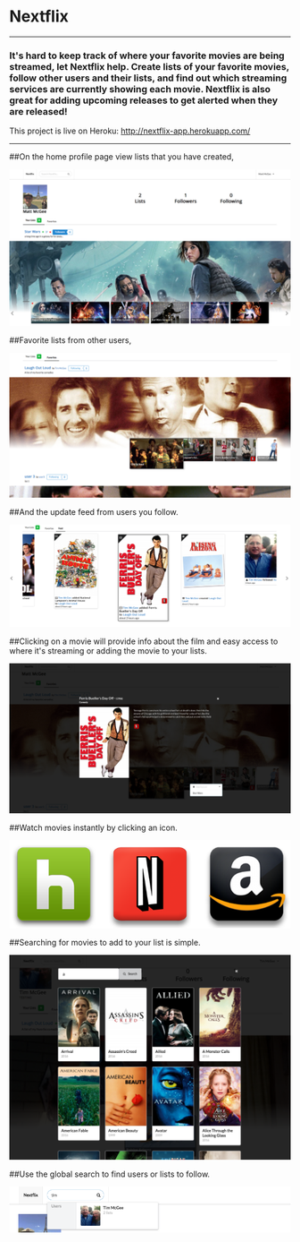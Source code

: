 # Nextflix 
___
### It's hard to keep track of where your favorite movies are being streamed, let Nextflix help. Create lists of your favorite movies, follow other users and their lists, and find out which streaming services are currently showing each movie. Nextflix is also great for adding upcoming releases to get alerted when they are released!  

This project is live on Heroku: http://nextflix-app.herokuapp.com/
___
##On the home profile page view lists that you have created, 

![Homepage View](readme-assets/profile.png)


##Favorite lists from other users, 

![Favorite lists](readme-assets/favorite_lists.png)


##And the update feed from users you follow.

![Update Feed](readme-assets/feed.png)


##Clicking on a movie will provide info about the film and easy access to where it's streaming or adding the movie to your lists.

![Movie show](readme-assets/movie_show.png)

##Watch movies instantly by clicking an icon.

![Stream providers](readme-assets/nfproviders.png)


##Searching for movies to add to your list is simple.

![Movie search](readme-assets/movie_search.png)


##Use the global search to find users or lists to follow.

![Search](readme-assets/search.png)
     
